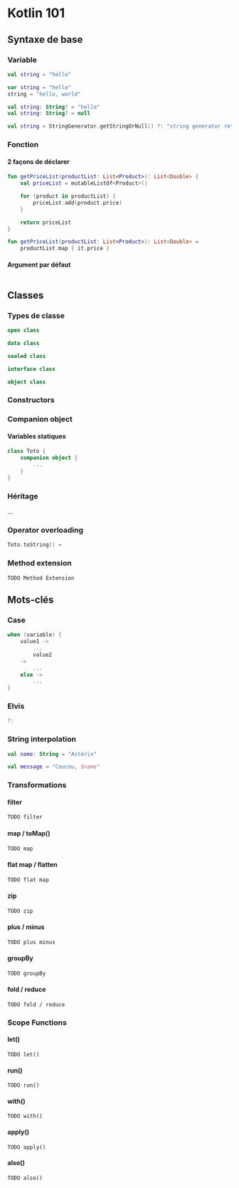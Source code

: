 # Kotlin 101

## Syntaxe de base

### Variable

```kotlin
val string = "hello"

var string = "hello"
string = "hello, world"

val string: String? = "hello"
val string: String? = null

val string = StringGenerator.getStringOrNull() ?: "string generator returned null"
```

### Fonction

#### 2 façons de déclarer

```kotlin
fun getPriceList(productList: List<Product>): List<Double> {
    val priceList = mutableListOf<Product>()

    for (product in productList) {
        priceList.add(product.price)
    }

    return priceList
}

fun getPriceList(productList: List<Product>): List<Double> =
    productList.map { it.price }
```

#### Argument par défaut

```kotlin

```

## Classes

### Types de classe

```kotlin
open class

data class

sealed class

interface class

object class
```

### Constructors

### Companion object

#### Variables statiques

```kotlin
class Toto {
    companion object {
        ...
    }
}
```

### Héritage

...

### Operator overloading

```kotlin
Toto.toString() = 
```

### Method extension

```
TODO Method Extension
```

## Mots-clés

### Case

```kotlin
when (variable) {
    value1 ->
        ...
        value2
    ->
        ...
    else ->
        ...
}
```

### Elvis

```kotlin
?:
```

### String interpolation

```kotlin
val name: String = "Astérix"

val message = "Coucou, $name"
```

### Transformations

#### filter

```kotlin
TODO filter
```

#### map / toMap()

```kotlin
TODO map
```

#### flat map / flatten

```kotlin
TODO flat map
```

#### zip

```kotlin
TODO zip
```

#### plus / minus

```kotlin
TODO plus minus
```

#### groupBy

```kotlin
TODO groupBy
```

#### fold / reduce

```
TODO fold / reduce
```

### Scope Functions

#### let()

```
TODO let()
```

#### run()

```
TODO run()
```

#### with()

```
TODO with()
```

#### apply()

```
TODO apply()
```

#### also()

```
TODO also()
```

